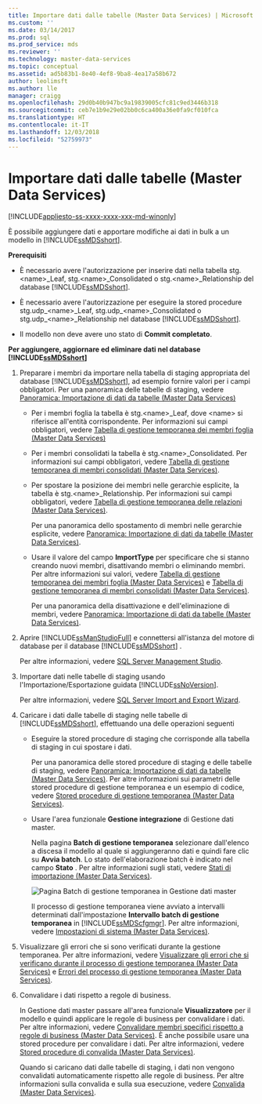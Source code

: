```yaml
---
title: Importare dati dalle tabelle (Master Data Services) | Microsoft Docs
ms.custom: ''
ms.date: 03/14/2017
ms.prod: sql
ms.prod_service: mds
ms.reviewer: ''
ms.technology: master-data-services
ms.topic: conceptual
ms.assetid: ad5b83b1-8e40-4ef8-9ba8-4ea17a58b672
author: leolimsft
ms.author: lle
manager: craigg
ms.openlocfilehash: 29d0b40b947bc9a19839005cfc81c9ed3446b318
ms.sourcegitcommit: ceb7e1b9e29e02bb0c6ca400a36e0fa9cf010fca
ms.translationtype: HT
ms.contentlocale: it-IT
ms.lasthandoff: 12/03/2018
ms.locfileid: "52759973"
---
```

# <a name="import-data-from-tables-master-data-services"></a>Importare dati dalle tabelle (Master Data Services)

[!INCLUDE[appliesto-ss-xxxx-xxxx-xxx-md-winonly](../includes/appliesto-ss-xxxx-xxxx-xxx-md-winonly.md)]

  È possibile aggiungere dati e apportare modifiche ai dati in bulk a un modello in [!INCLUDE[ssMDSshort](../includes/ssmdsshort-md.md)].  
  
 **Prerequisiti**  
  
-   È necessario avere l'autorizzazione per inserire dati nella tabella stg.\<name>_Leaf, stg.\<name>_Consolidated o stg.\<name>_Relationship del database [!INCLUDE[ssMDSshort](../includes/ssmdsshort-md.md)].  
  
-   È necessario avere l'autorizzazione per eseguire la stored procedure stg.udp_\<name>_Leaf, stg.udp\_\<name>_Consolidated o stg.udp\_\<name>_Relationship nel database [!INCLUDE[ssMDSshort](../includes/ssmdsshort-md.md)].  
  
-   Il modello non deve avere uno stato di **Commit completato**.  
  
 **Per aggiungere, aggiornare ed eliminare dati nel database [!INCLUDE[ssMDSshort](../includes/ssmdsshort-md.md)]**   
  
1.  Preparare i membri da importare nella tabella di staging appropriata del database [!INCLUDE[ssMDSshort](../includes/ssmdsshort-md.md)], ad esempio fornire valori per i campi obbligatori. Per una panoramica delle tabelle di staging, vedere [Panoramica: Importazione di dati da tabelle &#40;Master Data Services&#41;](../master-data-services/overview-importing-data-from-tables-master-data-services.md)  
  
    -   Per i membri foglia la tabella è stg.\<name>_Leaf, dove \<name> si riferisce all'entità corrispondente. Per informazioni sui campi obbligatori, vedere [Tabella di gestione temporanea dei membri foglia &#40;Master Data Services&#41;](../master-data-services/leaf-member-staging-table-master-data-services.md)  
  
    -   Per i membri consolidati la tabella è stg.\<name>_Consolidated. Per informazioni sui campi obbligatori, vedere [Tabella di gestione temporanea di membri consolidati &#40;Master Data Services&#41;](../master-data-services/consolidated-member-staging-table-master-data-services.md).  
  
    -   Per spostare la posizione dei membri nelle gerarchie esplicite, la tabella è stg.\<name>_Relationship. Per informazioni sui campi obbligatori, vedere [Tabella di gestione temporanea delle relazioni &#40;Master Data Services&#41;](../master-data-services/relationship-staging-table-master-data-services.md).  
  
         Per una panoramica dello spostamento di membri nelle gerarchie esplicite, vedere [Panoramica: Importazione di dati da tabelle &#40;Master Data Services&#41;](../master-data-services/overview-importing-data-from-tables-master-data-services.md).  
  
    -   Usare il valore del campo **ImportType** per specificare che si stanno creando nuovi membri, disattivando membri o eliminando membri. Per altre informazioni sui valori, vedere [Tabella di gestione temporanea dei membri foglia &#40;Master Data Services&#41;](../master-data-services/leaf-member-staging-table-master-data-services.md) e [Tabella di gestione temporanea di membri consolidati &#40;Master Data Services&#41;](../master-data-services/consolidated-member-staging-table-master-data-services.md).  
  
         Per una panoramica della disattivazione e dell'eliminazione di membri, vedere [Panoramica: Importazione di dati da tabelle &#40;Master Data Services&#41;](../master-data-services/overview-importing-data-from-tables-master-data-services.md).  
  
2.  Aprire [!INCLUDE[ssManStudioFull](../includes/ssmanstudiofull-md.md)] e connettersi all'istanza del motore di database per il database [!INCLUDE[ssMDSshort](../includes/ssmdsshort-md.md)] .  
  
     Per altre informazioni, vedere [SQL Server Management Studio](https://msdn.microsoft.com/library/66a6b7b1-de6a-4161-82bd-98ded486947b).  
  
3.  Importare dati nelle tabelle di staging usando l'Importazione/Esportazione guidata [!INCLUDE[ssNoVersion](../includes/ssnoversion-md.md)].  
  
     Per altre informazioni, vedere [SQL Server Import and Export Wizard](~/integration-services/import-export-data/welcome-to-sql-server-import-and-export-wizard.md).  
  
4.  Caricare i dati dalle tabelle di staging nelle tabelle di [!INCLUDE[ssMDSshort](../includes/ssmdsshort-md.md)], effettuando una delle operazioni seguenti  
  
    -   Eseguire la stored procedure di staging che corrisponde alla tabella di staging in cui spostare i dati.  
  
         Per una panoramica delle stored procedure di staging e delle tabelle di staging, vedere [Panoramica: Importazione di dati da tabelle &#40;Master Data Services&#41;](../master-data-services/overview-importing-data-from-tables-master-data-services.md). Per altre informazioni sui parametri delle stored procedure di gestione temporanea e un esempio di codice, vedere [Stored procedure di gestione temporanea &#40;Master Data Services&#41;](../master-data-services/staging-stored-procedure-master-data-services.md).  
  
    -   Usare l'area funzionale **Gestione integrazione** di Gestione dati master.  
  
         Nella pagina **Batch di gestione temporanea** selezionare dall'elenco a discesa il modello al quale si aggiungeranno dati e quindi fare clic su **Avvia batch**. Lo stato dell'elaborazione batch è indicato nel campo **Stato** . Per altre informazioni sugli stati, vedere [Stati di importazione &#40;Master Data Services&#41;](../master-data-services/import-statuses-master-data-services.md).  
  
         ![Pagina Batch di gestione temporanea in Gestione dati master](../master-data-services/media/mds-stagingbatchespage.png "Pagina Batch di gestione temporanea in Gestione dati master")  
  
         Il processo di gestione temporanea viene avviato a intervalli determinati dall'impostazione **Intervallo batch di gestione temporanea** in [!INCLUDE[ssMDScfgmgr](../includes/ssmdscfgmgr-md.md)]. Per altre informazioni, vedere [Impostazioni di sistema &#40;Master Data Services&#41;](../master-data-services/system-settings-master-data-services.md).  
  
5.  Visualizzare gli errori che si sono verificati durante la gestione temporanea. Per altre informazioni, vedere [Visualizzare gli errori che si verificano durante il processo di gestione temporanea &#40;Master Data Services&#41;](../master-data-services/view-errors-that-occur-during-staging-master-data-services.md) e [Errori del processo di gestione temporanea &#40;Master Data Services&#41;](../master-data-services/staging-process-errors-master-data-services.md).  
  
6.  Convalidare i dati rispetto a regole di business.  
  
     In Gestione dati master passare all'area funzionale **Visualizzatore** per il modello e quindi applicare le regole di business per convalidare i dati. Per altre informazioni, vedere [Convalidare membri specifici rispetto a regole di business &#40;Master Data Services&#41;](../master-data-services/validate-specific-members-against-business-rules-master-data-services.md). È anche possibile usare una stored procedure per convalidare i dati. Per altre informazioni, vedere [Stored procedure di convalida &#40;Master Data Services&#41;](../master-data-services/validation-stored-procedure-master-data-services.md).  
  
     Quando si caricano dati dalle tabelle di staging, i dati non vengono convalidati automaticamente rispetto alle regole di business. Per altre informazioni sulla convalida e sulla sua esecuzione, vedere [Convalida &#40;Master Data Services&#41;](../master-data-services/validation-master-data-services.md).  
  
  
